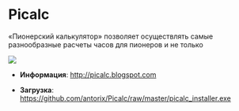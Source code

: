 # Picalc

«Пионерский калькулятор» позволяет осуществлять самые разнообразные расчеты часов для пионеров и не только

![](http://1.bp.blogspot.com/-gHLpVhhmYeo/WEQNt_Wfl3I/AAAAAAABQzQ/QPDKM8UHtng-TMv2OQsjMsDWTCZSy7FRQCK4B/s1600/screenshot.png)

* **Информация**:
http://picalc.blogspot.com

* **Загрузка**:
https://github.com/antorix/Picalc/raw/master/picalc_installer.exe
